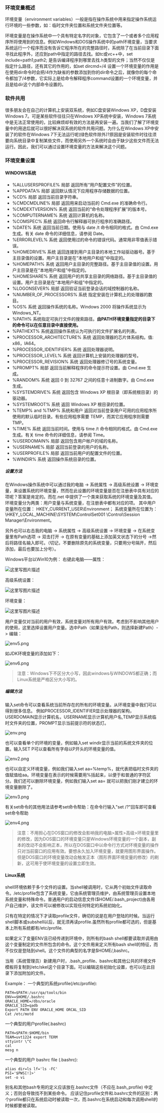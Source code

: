 ### **环境变量概述**

环境变量（environment variables）一般是指在操作系统中用来指定操作系统运行环境的一些参数，如：临时文件夹位置和系统文件夹位置等。

环境变量是在操作系统中一个具有特定名字的对象，它包含了一个或者多个应用程序所将使用到的信息。例如Windows和DOS操作系统中的path环境变量，当要求系统运行一个程序而没有告诉它程序所在的完整路径时，系统除了在当前目录下面寻找此程序外，还应到path中指定的路径去找。如tc或vc++中，set include=path1;path2; 是告诉编译程序到哪里去找.h类型的文件；当然不仅仅是指定什么路径，还有其它的作用的，如set dircmd=/4 设置一个环境变量的作用是在使用dir命令时会把/4作为缺省的参数添加到你的dir命令之后，就像你的每个命令都加了/4参数，它实际上是给命令解释程序command设置的一个环境变量，并且是给dir这个内部命令设置的。

### **软件共用**

很多朋友会在自己的计算机上安装双系统，例如C盘安装Windows XP，D盘安装Windows 7。可是某些软件往往只在Windows XP系统中安装，Windows 7系统中是无法正常使用的，比较麻烦却有效的方法是再安装一遍。当我们了解了环境变量中的用途后就可以很好解决双系统的软件共用问题。为什么在Windows XP中安装了的软件在Windows 7下无法运行呢(绿色软件除外)?原因是安装软件时往往须要向系统目录中复制某些文件，而使用另外一个系统时会由于缺少这些文件而无法运行。因此，我们可以通过设置环境变量的方法来解决这个问题。

### **环境变量设置**
#### **WINDOWS系统**

- %ALLUSERSPROFILE% 局部 返回所有“用户配置文件”的位置。
- %APPDATA% 局部 返回默认情况下应用程序存储数据的位置。
- %CD% 局部 返回当前目录字符串。
- %CMDCMDLINE% 局部 返回用来启动当前的 Cmd.exe 的准确命令行。
- %CMDEXTVERSION% 系统 返回当前的“命令处理程序扩展”的版本号。
- %COMPUTERNAME% 系统 返回计算机的名称。
- %COMSPEC% 系统 返回命令行解释器可执行程序的准确路径。
- %DATE% 系统 返回当前日期。使用与 date /t 命令相同的格式。由 Cmd.exe 生成。有关 date 命令的详细信息，请参阅 Date。
- %ERRORLEVEL% 系统 返回使用过的命令的错误代码。通常用非零值表示错误。
- %HOMEDRIVE% 系统 返回连接到用户主目录的本地工作站驱动器号。基于主目录值的设置。用户主目录是在“本地用户和组”中指定的。
- %HOMEPATH% 系统 返回用户主目录的完整路径。基于主目录值的设置。用户主目录是在“本地用户和组”中指定的。
- %HOMESHARE% 系统 返回用户的共享主目录的网络路径。基于主目录值的设置。用户主目录是在“本地用户和组”中指定的。
- %LOGONSEVER% 局部 返回验证当前登录会话的域控制器的名称。
- %NUMBER\_OF\_PROCESSORS% 系统 指定安装在计算机上的处理器的数目。
- %OS% 系统 返回操作系统的名称。Windows 2000 将操作系统显示为 Windows\_NT。
- %PATH% 系统指定可执行文件的搜索路径。**由PATH环境变量指定的目录下的命令可以在任意目录中直接使用。**
- %PATHEXT% 系统返回操作系统认为可执行的文件扩展名的列表。
- %PROCESSOR\_ARCHITECTURE% 系统 返回处理器的芯片体系结构。值: x86，IA64。
- %PROCESSOR\_IDENTIFIER% 系统 返回处理器说明。
- %PROCESSOR\_LEVEL% 系统 返回计算机上安装的处理器的型号。
- %PROCESSOR\_REVISION% 系统 返回处理器修订号的系统变量。
- %PROMPT% 局部 返回当前解释程序的命令提示符设置。由 Cmd.exe 生成。
- %RANDOM% 系统 返回 0 到 32767 之间的任意十进制数字。由 Cmd.exe 生成。
- %SYSTEMDRIVE% 系统 返回包含 Windows XP 根目录（即系统根目录）的驱动器。
- %SYSTEMROOT% 系统 返回 Windows XP 根目录的位置。
- %TEMP% and %TMP% 系统和用户 返回对当前登录用户可用的应用程序所使用的默认临时目录。有些应用程序需要 TEMP，而其它应用程序则需要 TMP。
- %TIME% 系统 返回当前时间。使用与 time /t 命令相同的格式。由 Cmd.exe 生成。有关 time 命令的详细信息，请参阅 Time。
- %USERDOMAIN% 局部 返回包含用户帐户的域的名称。
- %USERNAME% 局部 返回当前登录的用户的名称。
- %USERPROFILE% 局部 返回当前用户的配置文件的位置。
- %WINDIR% 系统 返回操作系统目录的位置。

##### **设置方法**

在Windows操作系统中可以通过我的电脑 -> 系统属性 -> 高级系统设置 -> 环境变量，来设置系统的环境变量，然而在此设置的环境变量是否在注册表中具有对应的项呢？答案是肯定的。而在.net 中提供了一个类来获取系统的环境变量及其值。
环境变量分为两类：用户变量与系统变量，在注册表中都有对应的项。
其中用户变量所在位置：
HKEY_CURRENT_USER\Environment；
系统变量所在位置为：\HKEY_LOCAL_MACHINE\SYSTEM\ControlSet001
\Control\Session Manager\Environment。

另外也可以右击我的电脑 -> 系统属性 -> 高级系统设置 -> 环境变量 -> 在系统变量里有Path选项 -> 双击打开 -> 在原有变量的基础上添加英文状态下的分号 ->然后将路径名输入即可。（切记，不要删除原先的系统变量，只要用分号隔开，然后添加，最后也要加上分号）。

Windows平台以Win10为例：
右键此电脑——属性：

![这里写图片描述](http://img.blog.csdn.net/20161126113507516)

高级系统设置：

![这里写图片描述](http://img.blog.csdn.net/20161126114446907)

环境变量： 

![这里写图片描述](http://img.blog.csdn.net/20161126114517127)

用户变量仅对当前的用户有效，系统变量对所有用户有效。考虑到不影响其他用户的使用，这里选择设置用户变量。选中Path（如果没有Path，则选择新建Path）-> 编辑：

![env5.png](appendix\env5.png)

如JDK环境变量的添加如下：

![env6.png](appendix\env6.png)

>注意：Windows下不区分大小写，因此windows与WINDOWS都正确；而Linux系统是严格区分大小写的。

##### **编辑方法**

输入set命令可以查看系统当前所存在的所有的环境变量。从环境变量中我们可以得到很多信息。
例如PROCESSOR\_IDENTIFIER显示处理器的架构，USERDOMAIN显示计算机名，USERNAME显示计算机用户名,TEMP显示系统临时文件夹的位置，PROMPT显示当前提示符的状态灯。

![env.png](appendix\env.png)

也可以查看单个的环境的变量，例如输入set windir显示当前的系统文件夹的位置。输入SET P可以查看所有字母以P开头的环境变量的值。

![env2.png](appendix\env2.png)

也可以自定义环境变量，例如我们输入set aa=%temp%，就代表把临时文件夹的值赋值给aa。环境变量在表示的时候需要用%括起来，以便于和普通的字符区分。我们还可以删除环境变量，例如我们输入set aa= 就可以把我们刚才建立的环境变量删除了。

![env3.png](appendix\env3.png)

有关set命令的其他用法请参考set命令帮助：在命令行输入"set /?"回车即可查看set命令帮助

![env4.png](appendix\env4.png)

>注意：不用担心在DOS窗口的修改会影响我的电脑>属性>高级>环境变量里的修改，因为DOS窗口的环境变量只是Windows环境变量的一个副本，副本的改动不会影响正本，所以在DOS窗口中以命令行方式对环境变量的操作只对当前窗口的应用有效。要想永久加入环境变量，就要用图形界面操作。 但是DOS窗口的环境变量改动会触发正本（图形界面环境变量的修改）的刷新，这可用于使环境变量的设置立即生效。

#### **Linux系统**

shell环境依赖于多个文件的设置。当shell被调用时，它从两个初始文件读取命令。/etc/profile包含了系统变量，它由系统管理员维护，由系统管理员设置本地系统变量和特殊命令。普通用户的启动信息文件($HOME/.bash_project)由各用户自己维护，该文件可以被修改以实现任何特定的系统初始化。

只有在特定的情况下才读取profile文件，确切的说是在用户登陆的时候。当运行shell脚本或subshell以后，就无须再读profile.虽然所有profile都可选的，但是基本上所有系统都有/etc/profile.

如果定义了变量ENV且已经传递到环境中，则所有的bash shell都要读取并调用由这个变量制定的文件所包含的命令。这个文件用来定义所有bash shell的特征，而不仅仅是登陆到shell。这个文件的典型的名字是$HOME/,bashrc。

当用（系统管理员）新建用户时，.bash_profile、bashrc和其他公共的环境文件模板将复制到/etc/skel这个目录下面。可以编辑这些初始化设置，也可以在此目录下添加附加的文件。

Example：
一个典型的系统profile(/etc/profile):
```shell
PATH=$PATH:/usr/qa/tools/bin
ENV==$HOME/.bashrc
ORACLE_HOME=/dbs/oracle
ORACLE_SID=qadb
Export PATH ENV ORACLE_HOME ORCAL_SID
Cat /etc/motd
```
一个典型的用户profile(.bashrc)
```shell
PATH=$PATH:$HOME/bin
TEAM=uvt1224 export TERM
sttyintr \^C
cal
mesg n
```
一个典型的用户 bashrc file (.bashrc):
```shell
alias dir=ls lf='ls -FC'
PSI='$PWS[!]>'
set -o vi
```
别名和其他bash专用的定义应该放在.bashrc文件（不应在.bash_profile) 中定义；否则会导致找不到某些命令。
应该记住profile文件和.bashrc文件的区别：两个profile都只在系统启动时被读取一次，而.bashrc在系统启动和每次调用shell的时候都要被读取。
